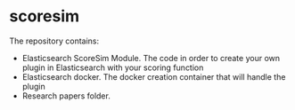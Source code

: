 # scoresim

The repository contains:
- Elasticsearch ScoreSim Module. The code in order to create your own plugin in Elasticsearch with your scoring function
- Elasticsearch docker. The docker creation container that will handle the plugin
- Research papers folder.
